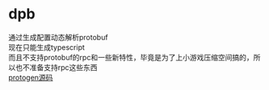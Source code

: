 # dpb
通过生成配置动态解析protobuf  
现在只能生成typescript  
而且不支持protobuf的rpc和一些新特性，毕竟是为了上小游戏压缩空间搞的，所以也不准备支持rpc这些东西  
[protogen源码](https://github.com/xhaoh94/protogen)
